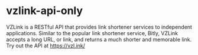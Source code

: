 # vzlink-api-only
VZLink is a RESTful API that provides link shortener services to independent applications. Similar to the popular link shortener service, Bitly, VZLink accepts a long URL, or link, and returns a much shorter and memorable link. Try out the API at https://vzl.ink/
